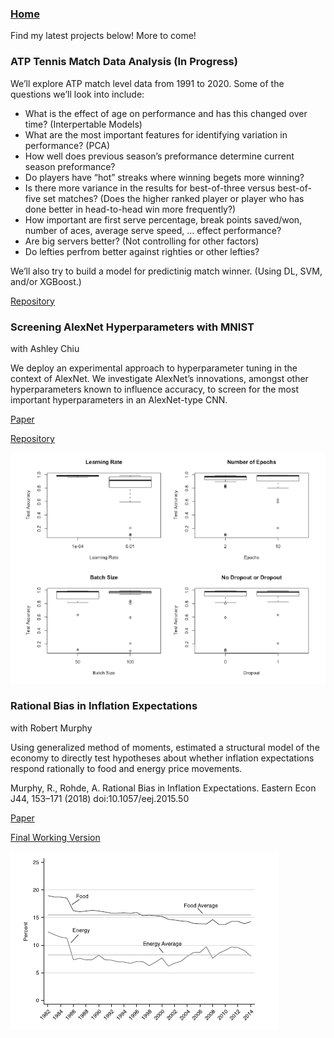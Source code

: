 ### [Home](README.md)

Find my latest projects below! More to come!


### ATP Tennis Match Data Analysis (In Progress)

We’ll explore ATP match level data from 1991 to 2020. Some of the questions we’ll look into include: 

* What is the effect of age on performance and has this changed over time? (Interpertable Models) 
* What are the most important features for identifying variation in performance? (PCA) 
* How well does previous season’s preformance determine current season preformance? 
* Do players have “hot” streaks where winning begets more winning? 
* Is there more variance in the results for best-of-three versus best-of-five set matches? (Does the higher ranked player or player who has done better in head-to-head win more frequently?) 
* How important are first serve percentage, break points saved/won, number of aces, average serve speed, … effect performance? 
* Are big servers better? (Not controlling for other factors) 
* Do lefties perfrom better against righties or other lefties? 

We’ll also try to build a model for predictinig match winner. (Using DL, SVM, and/or XGBoost.)

[Repository](https://github.com/Adam-Rohde/ATP-Tennis)

### Screening AlexNet Hyperparameters with MNIST
with Ashley Chiu

We deploy an experimental approach to hyperparameter tuning in the context of AlexNet. We investigate AlexNet’s innovations, amongst other hyperparameters known to influence accuracy, to screen for the most important hyperparameters in an AlexNet-type CNN.


[Paper](docs/screening-alexnet-hyperparameters-with-mnist.pdf)

[Repository](https://github.com/Adam-Rohde/Screening-AlexNet-Hyperparameters-with-MNIST)

![](images/MNIST_Hyperparameters.PNG)


### Rational Bias in Inflation Expectations
with Robert Murphy

Using generalized method of moments, estimated a structural model of the economy to directly test hypotheses about whether inflation expectations respond rationally to food and energy price movements.

Murphy, R., Rohde, A. Rational Bias in Inflation Expectations. Eastern Econ J44, 153–171 (2018) doi:10.1057/eej.2015.50

[Paper](https://link.springer.com/article/10.1057%2Feej.2015.50)

[Final Working Version](docs/Rational-Bias-in-Inflation-Expectations-Working.pdf)

![](images/Rational_Bias_Chart.PNG)
